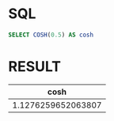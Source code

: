 # SQL
```sql
SELECT COSH(0.5) AS cosh
```

# RESULT
| cosh               |
|--------------------|
| 1.1276259652063807 |
